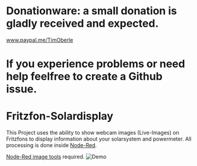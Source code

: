 # Donationware: a small donation is gladly received and expected. 
www.paypal.me/TimOberle
# If you experience problems or need help feelfree to create a Github issue.
# Fritzfon-Solardisplay

This Project uses the ability to show webcam images (Live-Images) on Fritzfons to display information about your solarsystem and powermeter.
All processing is done inside [Node-Red](https://nodered.org/).

[Node-Red image tools](https://flows.nodered.org/node/node-red-contrib-image-tools) required.
![Demo](https://github.com/gitmacer/Fritzfon-Solardisplay/raw/main/Demo-Images/Demo.jpg)

